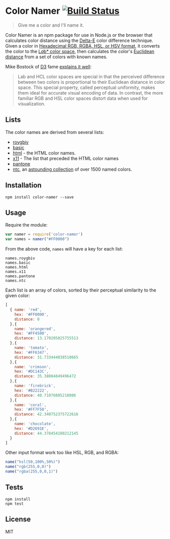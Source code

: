 # Color Namer [![Build Status](https://travis-ci.org/zeke/color-namer.svg?branch=master)](https://travis-ci.org/zeke/color-namer)

> Give me a color and I'll name it.

Color Namer is an npm package for use in Node.js or the browser that calculates color distance using the
[Delta-E](http://www.colorwiki.com/wiki/Delta_E%3a_The_Color_Difference) color difference technique. Given a color
in [Hexadecimal RGB, RGBA, HSL, or HSV format](https://github.com/gka/chroma.js/blob/master/doc/api.md#chromaa-b-c-a-mode), it converts the color to the [L*a*b* color space](http://en.wikipedia.org/wiki/Lab_color_space),
then calculates the color's
[Euclidean distance](https://npmjs.org/package/euclidean-distance) from a set of colors with
known names.

Mike Bostock of [D3](http://d3js.org/) fame [explains it well](https://gist.github.com/mbostock/3014589):

> Lab and HCL color spaces are special in that the perceived difference between two colors is proportional to their Euclidean distance in color space. This special property, called perceptual uniformity, makes them ideal for accurate visual encoding of data. In contrast, the more familiar RGB and HSL color spaces distort data when used for visualization.

## Lists

The color names are derived from several lists:

- [roygbiv](lib/colors/roygbiv.js)
- [basic](lib/colors/basic.js)
- [html](lib/colors/html.js) - the HTML color names.
- [x11](lib/colors/x11.js) - The list that preceded the HTML color names
- [pantone](lib/colors/pantone.js)
- [ntc](lib/colors/ntc.js), an [astounding collection](http://chir.ag/projects/ntc/) of over 1500 named colors.


## Installation

```
npm install color-namer --save
```

## Usage

Require the module:

```js
var namer = require('color-namer')
var names = namer("#FF0000")
```

From the above code, `names` will have a key for each list:

```
names.roygbiv
names.basic
names.html
names.x11
names.pantone
names.ntc
```

Each list is an array of colors, sorted by their perceptual similarity to the given color:

```js
[
  { name: 'red',
    hex: '#FF0000',
    distance: 0
  },{
    name: 'orangered',
    hex: '#FF4500',
    distance: 13.170205025755513
  },{
    name: 'tomato',
    hex: '#FF6347',
    distance: 31.733444038510665
  },{
    name: 'crimson',
    hex: '#DC143C',
    distance: 35.38084849496472
  },{
    name: 'firebrick',
    hex: '#B22222',
    distance: 40.71076805218006
  },{
    name: 'coral',
    hex: '#FF7F50',
    distance: 42.340752375722616
  },{
    name: 'chocolate',
    hex: '#D2691E',
    distance: 44.378454180212145
  }
]
```

Other input format work too like HSL, RGB, and RGBA:

```js
name("hsl(50,100%,50%)")
name("rgb(255,0,0)")
name("rgba(255,0,0,1)")
```

## Tests

```
npm install
npm test
```

## License

MIT
